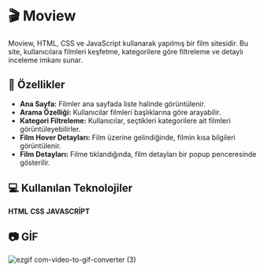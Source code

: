# 🎬 Moview
Moview, HTML, CSS ve JavaScript kullanarak yapılmış bir film sitesidir.
Bu site, kullanıcılara filmleri keşfetme, kategorilere göre filtreleme ve detaylı inceleme imkanı sunar.

## 🎯 Özellikler
- **Ana Sayfa:** Filmler ana sayfada liste halinde görüntülenir.
- **Arama Özelliği:** Kullanıcılar filmleri başlıklarına göre arayabilir.
- **Kategori Filtreleme:** Kullanıcılar, seçtikleri kategorilere ait filmleri görüntüleyebilirler.
- **Film Hover Detayları:** Film üzerine gelindiğinde, filmin kısa bilgileri görüntülenir.
- **Film Detayları:** Filme tıklandığında, film detayları bir popup penceresinde gösterilir.

## 💻 Kullanılan Teknolojiler
**HTML**
**CSS**
**JAVASCRİPT**

## 📷 GİF
![ezgif com-video-to-gif-converter (3)](https://github.com/user-attachments/assets/3376c0f4-f5e7-41cf-8e63-d11e194d82f1)
